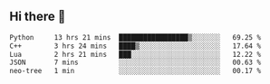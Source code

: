 ## Hi there 👋

<!--START_SECTION:waka-->

```txt
Python     13 hrs 21 mins  █████████████████▒░░░░░░░   69.25 %
C++        3 hrs 24 mins   ████▒░░░░░░░░░░░░░░░░░░░░   17.64 %
Lua        2 hrs 21 mins   ███░░░░░░░░░░░░░░░░░░░░░░   12.22 %
JSON       7 mins          ░░░░░░░░░░░░░░░░░░░░░░░░░   00.63 %
neo-tree   1 min           ░░░░░░░░░░░░░░░░░░░░░░░░░   00.17 %
```

<!--END_SECTION:waka-->
